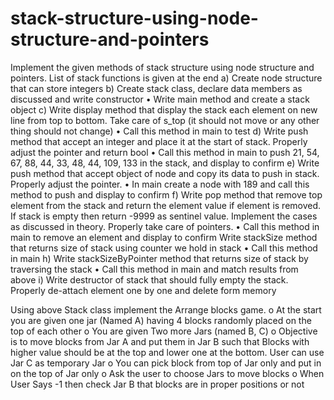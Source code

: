 # stack-structure-using-node-structure-and-pointers
Implement the given methods of stack structure using node structure and pointers. List of stack functions is given at the end
a) Create node structure that can store integers
b) Create stack class, declare data members as discussed and write constructor
• Write main method and create a stack object
c) Write display method that display the stack each element on new line from top to bottom. Take care of s_top (it should not move or any other thing should not change)
• Call this method in main to test
d) Write push method that accept an integer and place it at the start of stack. Properly adjust the pointer and return bool
• Call this method in main to push 21, 54, 67, 88, 44, 33, 48, 44, 109, 133 in the stack, and display to confirm
e) Write push method that accept object of node and copy its data to push in stack. Properly adjust the pointer.
• In main create a node with 189 and call this method to push and display to confirm
f) Write pop method that remove top element from the stack and return the element value if element is removed. If stack is empty then return -9999 as sentinel value. Implement the cases as discussed in theory. Properly take care of pointers.
• Call this method in main to remove an element and display to confirm
Write stackSize method that returns size of stack using counter we hold in stack
• Call this method in main
h) Write stackSizeByPointer method that returns size of stack by traversing the stack
• Call this method in main and match results from above
i) Write destructor of stack that should fully empty the stack. Properly de-attach element one by one and delete form memory

Using above Stack class implement the Arrange blocks game.
o At the start you are given one jar (Named A) having 4 blocks randomly placed on the top of each other
o You are given Two more Jars (named B, C)
o Objective is to move blocks from Jar A and put them in Jar B such that Blocks with higher value should be at the top and lower one at the bottom. User can use Jar C as temporary Jar
o You can pick block from top of Jar only and put in on the top of Jar only
o Ask the user to choose Jars to move blocks
o When User Says -1 then check Jar B that blocks are in proper positions or not
